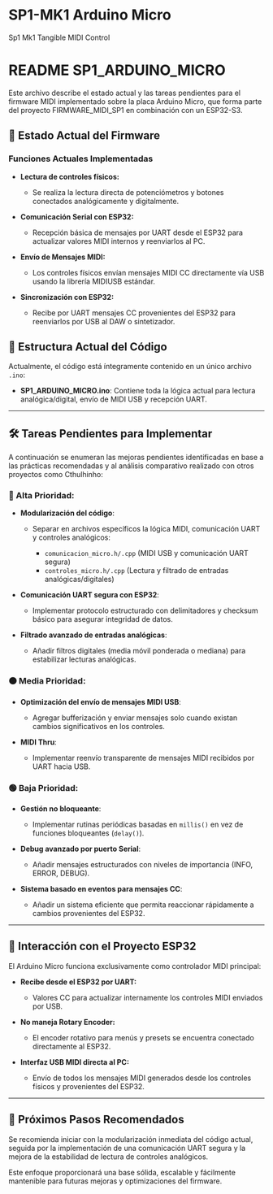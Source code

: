 # SP1-MK1 Arduino Micro
Sp1 Mk1 Tangible MIDI Control

# README SP1\_ARDUINO\_MICRO

Este archivo describe el estado actual y las tareas pendientes para el firmware MIDI implementado sobre la placa Arduino Micro, que forma parte del proyecto FIRMWARE\_MIDI\_SP1 en combinación con un ESP32-S3.

## 📌 Estado Actual del Firmware

### Funciones Actuales Implementadas

* **Lectura de controles físicos:**

  * Se realiza la lectura directa de potenciómetros y botones conectados analógicamente y digitalmente.

* **Comunicación Serial con ESP32:**

  * Recepción básica de mensajes por UART desde el ESP32 para actualizar valores MIDI internos y reenviarlos al PC.

* **Envío de Mensajes MIDI:**

  * Los controles físicos envían mensajes MIDI CC directamente vía USB usando la librería MIDIUSB estándar.

* **Sincronización con ESP32:**

  * Recibe por UART mensajes CC provenientes del ESP32 para reenviarlos por USB al DAW o sintetizador.

## 📂 Estructura Actual del Código

Actualmente, el código está íntegramente contenido en un único archivo `.ino`:

* **SP1\_ARDUINO\_MICRO.ino**: Contiene toda la lógica actual para lectura analógica/digital, envío de MIDI USB y recepción UART.

---

## 🛠️ Tareas Pendientes para Implementar

A continuación se enumeran las mejoras pendientes identificadas en base a las prácticas recomendadas y al análisis comparativo realizado con otros proyectos como Cthulhinho:

### 🔴 Alta Prioridad:

* **Modularización del código**:

  * Separar en archivos específicos la lógica MIDI, comunicación UART y controles analógicos:

    * `comunicacion_micro.h/.cpp` (MIDI USB y comunicación UART segura)
    * `controles_micro.h/.cpp` (Lectura y filtrado de entradas analógicas/digitales)

* **Comunicación UART segura con ESP32**:

  * Implementar protocolo estructurado con delimitadores y checksum básico para asegurar integridad de datos.

* **Filtrado avanzado de entradas analógicas**:

  * Añadir filtros digitales (media móvil ponderada o mediana) para estabilizar lecturas analógicas.

### 🟠 Media Prioridad:

* **Optimización del envío de mensajes MIDI USB**:

  * Agregar bufferización y enviar mensajes solo cuando existan cambios significativos en los controles.

* **MIDI Thru**:

  * Implementar reenvío transparente de mensajes MIDI recibidos por UART hacia USB.

### 🟢 Baja Prioridad:

* **Gestión no bloqueante**:

  * Implementar rutinas periódicas basadas en `millis()` en vez de funciones bloqueantes (`delay()`).

* **Debug avanzado por puerto Serial**:

  * Añadir mensajes estructurados con niveles de importancia (INFO, ERROR, DEBUG).

* **Sistema basado en eventos para mensajes CC**:

  * Añadir un sistema eficiente que permita reaccionar rápidamente a cambios provenientes del ESP32.

---

## 🔗 Interacción con el Proyecto ESP32

El Arduino Micro funciona exclusivamente como controlador MIDI principal:

* **Recibe desde el ESP32 por UART:**

  * Valores CC para actualizar internamente los controles MIDI enviados por USB.

* **No maneja Rotary Encoder:**

  * El encoder rotativo para menús y presets se encuentra conectado directamente al ESP32.

* **Interfaz USB MIDI directa al PC:**

  * Envío de todos los mensajes MIDI generados desde los controles físicos y provenientes del ESP32.

---

## 🚀 Próximos Pasos Recomendados

Se recomienda iniciar con la modularización inmediata del código actual, seguida por la implementación de una comunicación UART segura y la mejora de la estabilidad de lectura de controles analógicos.

Este enfoque proporcionará una base sólida, escalable y fácilmente mantenible para futuras mejoras y optimizaciones del firmware.
